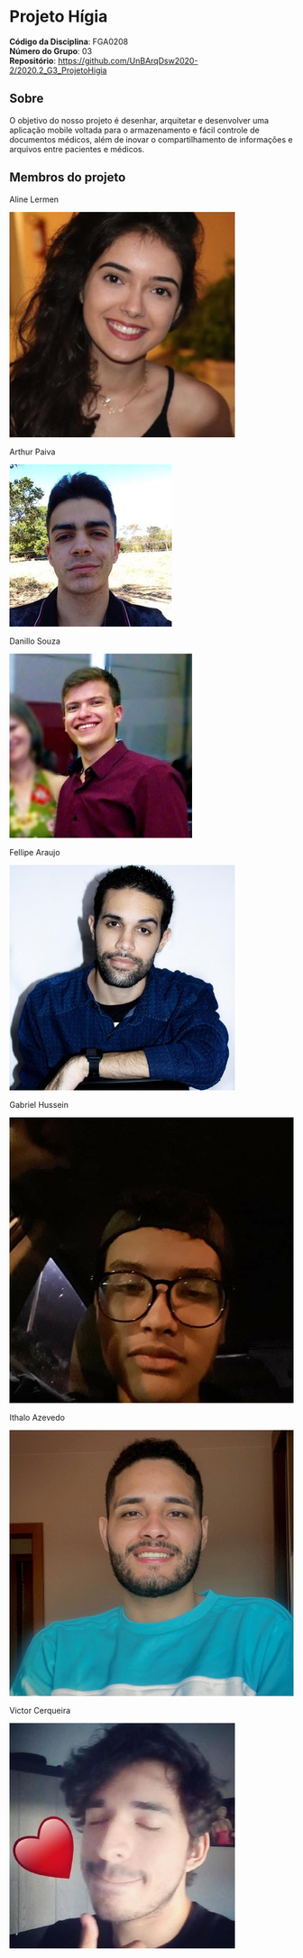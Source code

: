 # Projeto Hígia

**Código da Disciplina**: FGA0208<br>
**Número do Grupo**: 03<br>
**Repositório**: https://github.com/UnBArqDsw2020-2/2020.2_G3_ProjetoHigia<br>

<!-- Colinha pros co-authored -->
<!-- Aline / email do git <aline.helena.lermen@gmail.com> -->
<!-- Arthur / email do git <arthur001123@gmail.com> -->
<!-- Danillo Souza <danillosouza1704@gmail.com> -->
<!-- Fellipe Araujo / email do git <araujo.fellipe@hotmail.com> -->
<!-- Gabriel Hussein / email do git <gabrielhussein83@gmail.com> -->
<!-- Ithalo Azevedo <ithaloazevedoo@gmail.com> -->
<!-- Victor / email do git <victoramaralce@gmail.com> -->

<!-- Colinha pros histórico de revisão -->
<!-- [Aline Lermen](https://github.com/AlineLermen) -->
<!-- [Arthur Paiva](https://github.com/ArthurPaivaT) -->
<!-- [Danillo Souza](https://github.com/DanilloGS) -->
<!-- [Fellipe Araujo](https://github.com/fellipe-araujo) -->
<!-- [Gabriel Hussein](https://github.com/GabrielHussein) -->
<!-- [Ithalo Azevedo](https://github.com/ithaloazevedo) -->
<!-- [Victor Cerqueira](https://github.com/VictorAmaralC) -->

## Sobre

O objetivo do nosso projeto é desenhar, arquitetar e desenvolver uma aplicação mobile voltada para o armazenamento e fácil controle de documentos médicos, além de inovar o compartilhamento de informações e arquivos entre pacientes e médicos.

## Membros do projeto

<div class="members">
  <div class="member">
    <p>Aline Lermen</p>
    <img src="assets/images/members/aline.jpeg">
  </div>
  <div class="member">
    <p>Arthur Paiva</p>
    <img src="assets/images/members/arthur.jpeg">
  </div>
  <div class="member">
    <p>Danillo Souza</p>
    <img src="assets/images/members/danillo.jpeg">
  </div>
  <div class="member">
    <p>Fellipe Araujo</p>
    <img src="assets/images/members/fellipe.jpeg">
  </div>
</div>
<div class="members">
   <div class="member">
    <p>Gabriel Hussein</p>
    <img src="assets/images/members/hussein.jpg">
  </div>
  <div class="member">
    <p>Ithalo Azevedo</p>
    <img src="assets/images/members/ithalo.jpg">
  </div>
  <div class="member">
    <p>Victor Cerqueira</p>
    <img src="assets/images/members/victor.jpeg">
  </div>
</div>

